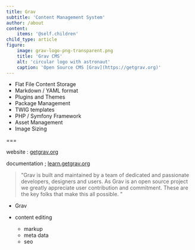```yaml
---
title: Grav
subtitle: 'Content Management System'
author: /about
content:
    items: '@self.children'
child_type: article
figure:
    image: grav-logo-png-transparent.png
    title: 'Grav CMS'
    alt: 'circular logo with astronaut'
    caption: 'Open Source CMS [Grav](https://getgrav.org)'
---
```


- Flat File Content Storage
- Markdown / YAML format
- Plugins and Themes
- Package Management
- TWIG templates
- PHP / Symfony Framework
- Asset Management
- Image Sizing

===


website : [getgrav.org](https://getgrav.org)

documentation ; [learn.getgrav.org](https://learn.getgrav.org)

> "Grav is built and maintained by a team of dedicated and passionate developers, designers and users. As Grav is an open source project we greatly appreciate user contribution and commitment. These are the key folks that make this all possible. "
- Grav


- content editing
  - markup
  - meta data
  - seo
